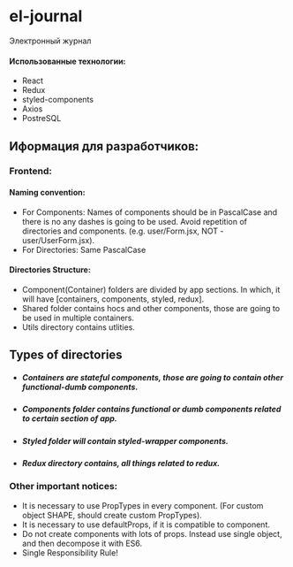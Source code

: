 # el-journal
Электронный журнал

#### Использованные технологии:
* React
* Redux
* styled-components
* Axios
* PostreSQL

## Иформация для разработчиков:
### Frontend:
#### Naming convention:
* For Components: Names of components should be in PascalCase and there is no any dashes is going to be used. Avoid repetition of directories and components. (e.g. user/Form.jsx, NOT - user/UserForm.jsx).
* For Directories: Same PascalCase

#### Directories Structure:
* Component(Container) folders are divided by app sections. In which, it will have [containers, components, styled, redux].
* Shared folder contains hocs and other components, those are going to be used in multiple containers.
* Utils directory contains utlities.

## Types of directories
* ##### Containers are stateful components, those are going to contain other functional-dumb components.
* ##### Components folder contains functional or dumb components related to certain section of app.
* ##### Styled folder will contain styled-wrapper components.
* ##### Redux directory contains, all things related to redux.

### Other important notices:
* It is necessary to use PropTypes in every component. (For custom object SHAPE, should create custom PropTypes).
* It is necessary to use defaultProps, if it is compatible to component.
* Do not create components with lots of props. Instead use single object, and then decompose it with ES6.
* Single Responsibility Rule!